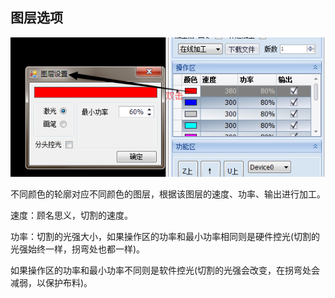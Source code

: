 ## 图层选项

![](/assets/LayerOptions.png)

不同颜色的轮廓对应不同颜色的图层，根据该图层的速度、功率、输出进行加工。

速度：顾名思义，切割的速度。

功率：切割的光强大小，如果操作区的功率和最小功率相同则是硬件控光\(切割的光强始终一样，拐弯处也都一样\)。

如果操作区的功率和最小功率不同则是软件控光\(切割的光强会改变，在拐弯处会减弱，以保护布料\)。

